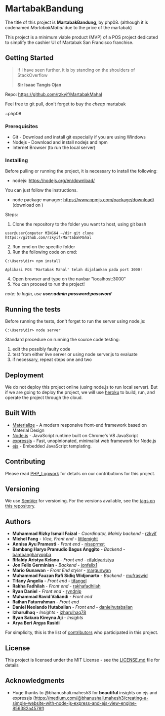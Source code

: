 # MartabakBandung

The title of this project is **MartabakBandung**, by php08. (although it is codenamed *MartabakMahal* due to the price of the martabak) 

This project is a minimum viable product (MVP) of a POS project dedicated to simplify the cashier UI of Martabak San Francisco franchise.

## Getting Started

> If I have seen further, it is by standing on the shoulders of StackOverflow
>
> **Sir Isaac Tangis Ojan**

Repo: https://github.com/rzkyif/MartabakMahal

Feel free to git pull, don't forget to buy the *cheap* martabak

~php08

### Prerequisites

* Git - Download and install git especially if you are using Windows
* Nodejs - Download and install nodejs and npm 
* Internet Browser (to run the local server)

### Installing

Before pulling or running the project, it is necessary to install the following:
* nodejs: https://nodejs.org/en/download/

You can just follow the instructions.

* node package manager: https://www.npmjs.com/package/download/
(download on )

Steps: 

1. Clone the repository to the folder you want to host, using git bash

```
user@userComputer MING64 ~/dir git clone https://github.com/rzkyif/MartabakMahal
```

2. Run cmd on the specific folder
3. Run the following code on cmd:
```
C:\Users\dir> npm install

Aplikasi POS 'Martabak Mahal' telah dijalankan pada port 3000!
```
4. Open browser and type on the navbar "localhost:3000"
5. You can proceed to run the project!

*note: to login, use **user:admin** **password:password***

## Running the tests

Before running the tests, don't forget to run the server using node.js:

```
C:\Users\dir> node server
```

Standard procedure on running the source code testing:
1. edit the possibly faulty code
2. test from either live server or using node server.js to evaluate
3. if necessary, repeat steps one and two

## Deployment

We do not deploy this project online (using node.js to run local server). But if we are going to deploy the project, we will use [heroku](https://www.heroku.com/) to build, run, and operate the project through the cloud.

## Built With

* [Materialize](https://materializecss.com/) - A modern responsive front-end framework based on Material Design
* [Node.js](https://nodejs.org) - JavaScript runtime built on Chrome's V8 JavaScript 
* [expressjs](https://expressjs.com) - Fast, unopinionated, minimalist web framework for Node.js
* [ejs](https://ejs.co/) - Embedded JavaScript templating. 

## Contributing

Please read [PHP_Logwork](https://drive.google.com/open?id=17J-5R0Q66e078jtNfzasNWHildV2JX9G) for details on our contributions for this project.

## Versioning

We use [SemVer](http://semver.org/) for versioning. For the versions available, see the [tags on this repository](https://github.com/your/project/tags). 

## Authors

* **Muhammad Rizky Ismail Faizal** - *Coordinator, Mainly backend* - [rzkyif](https://github.com/rzkyif)
* **Michel Fang** - *Vice, Front end* - [littlemight](https://github.com/littlemight)
* **Annisa Ayu Pramesti** - *Front end* - [nisaprmst](https://github.com/nisaprmst)
* **Bambang Haryo Pramudio Bagus Anggito** - *Backend* - [bambangharyopba](https://github.com/bambangharyopba)
* **Rifaldy Aristya Kelana** - *Front end* - [rifaldyaristya](https://github.com/rifaldyaristya)
* **Jon Felix Germinian** - *Backend* - [jonfelix1](https://github.com/jonfelix1)
* **Mario Gunawan** - *Front End styler* - [margunwan](https://github.com/margunwan)
* **Muhammad Fauzan Rafi Sidiq Widjonarto** - *Backend* - [mufraswid](https://github.com/mufraswid)
* **Tifany Angelia** - *Front end* - [tifangel](http://github.com/tifangel)
* **Rakha Fadhilah** - *Front end* - [rakhafadhilah](http://github.com/rakhafadhilah)
* **Ryan Daniel** - *Front end* - [ryndnlp](http://github.com/ryndnlp)
* **Muhammad Ravid Valiandi** - *Front end*
* **Raihan Faturrahman** - *Front end*
* **Daniel Neolando Hutabalian** - *Front end* - [danielhutabalian](https://github.com/danielhutabalian)
* **Izharulhaq** - *Insights* - [izharulhaq78](https://github.com/izharulhaq78)
* **Byan Sakura Kireyna Aji** - *Insights* 
* **Arya Beri Argya Rasidi**

For simplicity, this is the list of [contributors](https://github.com/rzkyif/MartabakMahal/contributors) who participated in this project.

## License

This project is licensed under the MIT License - see the [LICENSE.md](LICENSE.md) file for details

## Acknowledgments

* Huge thanks to @bhanushali.mahesh3 for **beautiful** insights on ejs and expressjs 
(https://medium.com/@bhanushali.mahesh3/creating-a-simple-website-with-node-js-express-and-ejs-view-engine-856382a4578f)